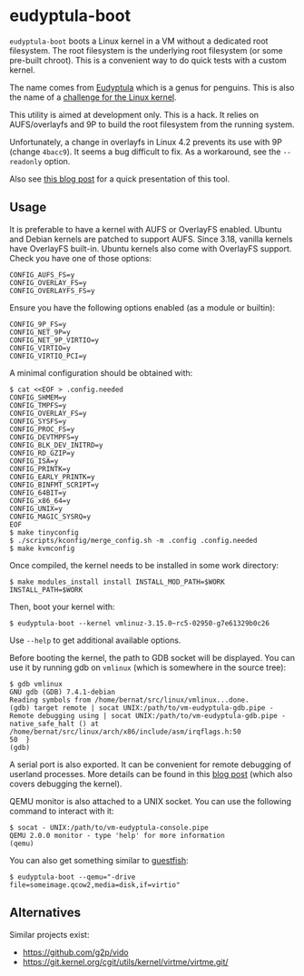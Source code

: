 eudyptula-boot
==============

`eudyptula-boot` boots a Linux kernel in a VM without a dedicated root
filesystem. The root filesystem is the underlying root filesystem (or
some pre-built chroot). This is a convenient way to do quick tests
with a custom kernel.

The name comes from [Eudyptula][] which is a genus for penguins. This
is also the name of a [challenge for the Linux kernel][].

This utility is aimed at development only. This is a hack. It relies
on AUFS/overlayfs and 9P to build the root filesystem from the running
system.

Unfortunately, a change in overlayfs in Linux 4.2 prevents its use
with 9P (change `4bacc9`). It seems a bug difficult to fix. As a
workaround, see the `--readonly` option.

[Eudyptula]: http://en.wikipedia.org/wiki/Eudyptula
[challenge for the Linux kernel]: http://eudyptula-challenge.org/

Also see
[this blog post](http://vincent.bernat.im/en/blog/2014-eudyptula-boot.html)
for a quick presentation of this tool.

Usage
-----

It is preferable to have a kernel with AUFS or OverlayFS
enabled. Ubuntu and Debian kernels are patched to support AUFS. Since
3.18, vanilla kernels have OverlayFS built-in. Ubuntu kernels also
come with OverlayFS support. Check you have one of those options:

    CONFIG_AUFS_FS=y
    CONFIG_OVERLAY_FS=y
    CONFIG_OVERLAYFS_FS=y

Ensure you have the following options enabled (as a module or builtin):

    CONFIG_9P_FS=y
    CONFIG_NET_9P=y
    CONFIG_NET_9P_VIRTIO=y
    CONFIG_VIRTIO=y
    CONFIG_VIRTIO_PCI=y

A minimal configuration should be obtained with:

    $ cat <<EOF > .config.needed
    CONFIG_SHMEM=y
    CONFIG_TMPFS=y
    CONFIG_OVERLAY_FS=y
    CONFIG_SYSFS=y
    CONFIG_PROC_FS=y
    CONFIG_DEVTMPFS=y
    CONFIG_BLK_DEV_INITRD=y
    CONFIG_RD_GZIP=y
    CONFIG_ISA=y
    CONFIG_PRINTK=y
    CONFIG_EARLY_PRINTK=y
    CONFIG_BINFMT_SCRIPT=y
    CONFIG_64BIT=y
    CONFIG_x86_64=y
    CONFIG_UNIX=y
    CONFIG_MAGIC_SYSRQ=y
    EOF
    $ make tinyconfig
    $ ./scripts/kconfig/merge_config.sh -m .config .config.needed
    $ make kvmconfig

Once compiled, the kernel needs to be installed in some work directory:

    $ make modules_install install INSTALL_MOD_PATH=$WORK INSTALL_PATH=$WORK

Then, boot your kernel with:

    $ eudyptula-boot --kernel vmlinuz-3.15.0~rc5-02950-g7e61329b0c26

Use `--help` to get additional available options.

Before booting the kernel, the path to GDB socket will be
displayed. You can use it by running gdb on `vmlinux` (which is
somewhere in the source tree):

    $ gdb vmlinux
    GNU gdb (GDB) 7.4.1-debian
    Reading symbols from /home/bernat/src/linux/vmlinux...done.
    (gdb) target remote | socat UNIX:/path/to/vm-eudyptula-gdb.pipe -
    Remote debugging using | socat UNIX:/path/to/vm-eudyptula-gdb.pipe -
    native_safe_halt () at /home/bernat/src/linux/arch/x86/include/asm/irqflags.h:50
    50  }
    (gdb)

A serial port is also exported. It can be convenient for remote
debugging of userland processes. More details can be found in this
[blog post][] (which also covers debugging the kernel).

[blog post]: http://vincent.bernat.im/en/blog/2012-network-lab-kvm.html

QEMU monitor is also attached to a UNIX socket. You can use the
following command to interact with it:

    $ socat - UNIX:/path/to/vm-eudyptula-console.pipe
    QEMU 2.0.0 monitor - type 'help' for more information
    (qemu)

You can also get something similar to [guestfish][]:

    $ eudyptula-boot --qemu="-drive file=someimage.qcow2,media=disk,if=virtio"

[guestfish]: http://libguestfs.org/guestfish.1.html

Alternatives
------------

Similar projects exist:

 - https://github.com/g2p/vido
 - https://git.kernel.org/cgit/utils/kernel/virtme/virtme.git/
